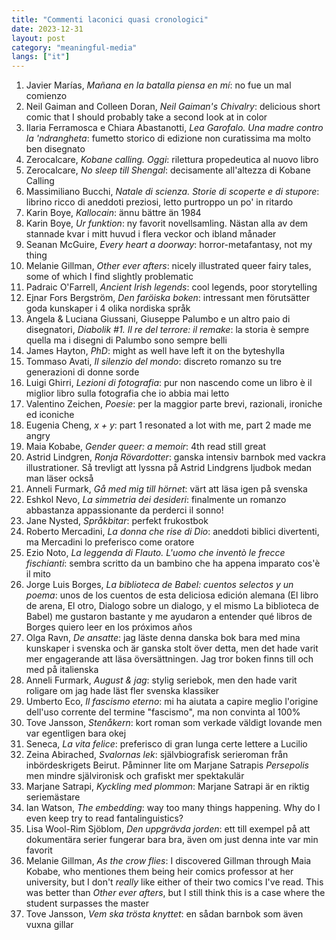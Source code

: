 ```yaml
---
title: "Commenti laconici quasi cronologici"
date: 2023-12-31
layout: post
category: "meaningful-media"
langs: ["it"]
---
```


1. Javier Marías, _Mañana en la batalla piensa en mí_: no fue un mal comienzo 
2. Neil Gaiman and Colleen Doran, _Neil Gaiman's Chivalry_: delicious short comic that I should probably take a second look at in color
3. Ilaria Ferramosca e Chiara Abastanotti, _Lea Garofalo. Una madre contro la 'ndrangheta_: fumetto storico di edizione non curatissima ma molto ben disegnato 
4. Zerocalcare, _Kobane calling. Oggi_: rilettura propedeutica al nuovo libro
5. Zerocalcare, _No sleep till Shengal_: decisamente all'altezza di Kobane Calling
6. Massimiliano Bucchi, _Natale di scienza. Storie di scoperte e di stupore_: librino ricco di aneddoti preziosi, letto purtroppo un po' in ritardo
7. Karin Boye, _Kallocain_: ännu bättre än 1984
8. Karin Boye, _Ur funktion_: ny favorit novellsamling. Nästan alla av dem stannade kvar i mitt huvud i flera veckor och ibland månader
9. Seanan McGuire, _Every heart a doorway_: horror-metafantasy, not my thing
10. Melanie Gillman, _Other ever afters_: nicely illustrated queer fairy tales, some of which I find slightly problematic
11. Padraic O'Farrell, _Ancient Irish legends_: cool legends, poor storytelling
12. Ejnar Fors Bergström, _Den faröiska boken_: intressant men förutsätter goda kunskaper i 4 olika nordiska språk
13. Angela & Luciana Giussani, Giuseppe Palumbo e un altro paio di disegnatori, _Diabolik #1. Il re del terrore: il remake_: la storia è sempre quella ma i disegni di Palumbo sono sempre belli
14. James Hayton, _PhD_: might as well have left it on the byteshylla
15. Tommaso Avati, _Il silenzio del mondo_: discreto romanzo su tre generazioni di donne sorde
16. Luigi Ghirri, _Lezioni di fotografia_: pur non nascendo come un libro è il miglior libro sulla fotografia che io abbia mai letto
17. Valentino Zeichen, _Poesie_: per la maggior parte brevi, razionali, ironiche ed iconiche
18. Eugenia Cheng, _x + y_: part 1 resonated a lot with me, part 2 made me angry
19. Maia Kobabe, _Gender queer: a memoir_: 4th read still great 
20. Astrid Lindgren, _Ronja Rövardotter_: ganska intensiv barnbok med vackra illustrationer. Så trevligt att lyssna på Astrid Lindgrens ljudbok medan man läser också
21. Anneli Furmark, _Gå med mig till hörnet_: värt att läsa igen på svenska
22. Eshkol Nevo, _La simmetria dei desideri_: finalmente un romanzo abbastanza appassionante da perderci il sonno!
23. Jane Nysted, _Språkbitar_: perfekt frukostbok
24. Roberto Mercadini, _La donna che rise di Dio_: aneddoti biblici divertenti, ma Mercadini lo preferisco come oratore
25. Ezio Noto, _La leggenda di Flauto. L'uomo che inventò le frecce fischianti_: sembra scritto da un bambino che ha appena imparato cos'è il mito
26. Jorge Luis Borges, _La biblioteca de Babel: cuentos selectos y un poema_: unos de los cuentos de esta deliciosa edición alemana (El libro de arena, El otro, Dialogo sobre un dialogo, y el mismo La biblioteca de Babel) me gustaron bastante y me ayudaron a entender qué libros de Borges quiero leer en los próximos años
27. Olga Ravn, _De ansatte_: jag läste denna danska bok bara med mina kunskaper i svenska och är ganska stolt över detta, men det hade varit mer engagerande att läsa översättningen. Jag tror boken finns till och med på italienska
28. Anneli Furmark, _August & jag_: stylig seriebok, men den hade varit roligare om jag hade läst fler svenska klassiker
29. Umberto Eco, _Il fascismo eterno_: mi ha aiutata a capire meglio l'origine dell'uso corrente del termine "fascismo", ma non convinta al 100%
30. Tove Jansson, _Stenåkern_: kort roman som verkade väldigt lovande men var egentligen bara okej
31. Seneca, _La vita felice_: preferisco di gran lunga certe lettere a Lucilio
32. Zeina Abirached, _Svalornas lek_: självbiografisk serieroman från inbördeskrigets Beirut. Påminner lite om Marjane Satrapis _Persepolis_ men mindre självironisk och grafiskt mer spektakulär
33. Marjane Satrapi, _Kyckling med plommon_: Marjane Satrapi är en riktig seriemästare
34. Ian Watson, _The embedding_: way too many things happening. Why do I even keep try to read fantalinguistics?
35. Lisa Wool-Rim Sjöblom, _Den uppgrävda jorden_: ett till exempel på att dokumentära serier fungerar bara bra, även om just denna inte var min favorit
36. Melanie Gillman, _As the crow flies_: I discovered Gillman through Maia Kobabe, who mentiones them being heir comics professor at her university, but I don't _really_ like either of their two comics I've read. This was better than _Other ever afters_, but I still think this is a case where the student surpasses the master
37. Tove Jansson, _Vem ska trösta knyttet_: en sådan barnbok som även vuxna gillar
